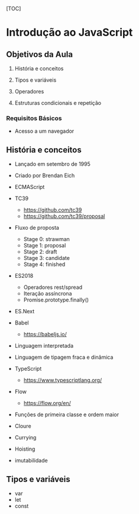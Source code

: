 [TOC]



# Introdução ao JavaScript


## Objetivos da Aula

1. História e conceitos

2. Tipos e variáveis

3. Operadores

4. Estruturas condicionais e repetição


### Requisitos Básicos

- Acesso a um navegador

## História e conceitos

- Lançado em setembro de 1995
- Criado por Brendan Eich
- ECMAScript
- TC39

  - https://github.com/tc39
  - https://github.com/tc39/proposal
- Fluxo de proposta
  - Stage 0: strawman
  - Stage 1: proposal
  - Stage 2: draft
  - Stage 3: candidate
  - Stage 4: finished
- ES2018
  - Operadores rest/spread
  - Iteração assíncrona
  - Promise.prototype.finally()
- ES.Next
- Babel
  - https://babeljs.io/
- Linguagem interpretada
- Linguagem de tipagem fraca e dinâmica
- TypeScript
  - https://www.typescriptlang.org/
- Flow
  - https://flow.org/en/
- Funções de primeira classe e ordem maior
- Cloure
- Currying
- Hoisting
- imutabilidade



## Tipos e variáveis



- var
- let
- const

